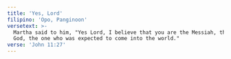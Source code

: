 ```yaml
---
title: 'Yes, Lord'
filipino: 'Opo, Panginoon'
versetext: >-
  Martha said to him, "Yes Lord, I believe that you are the Messiah, the Son of
  God, the one who was expected to come into the world."
verse: 'John 11:27'
---
```


